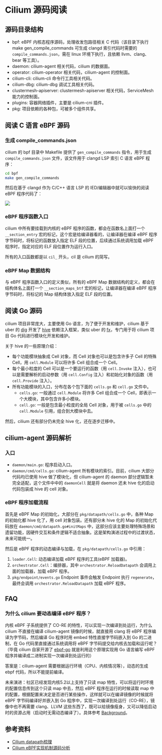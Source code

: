 # Cilium 源码阅读

## 源码目录结构

- bpf: eBPF 内核态程序源码，处理收发包路径相关 C 代码（该目录下执行 make gen_compile_commands 可生成 clangd 索引代码时需要的 `compile_commands.json`，需在 linux 环境下执行，且依赖 llvm、clang、bear 等工具）。
- daemon: cilium-agent 相关代码，cilium 的数据面。
- operator: cilium-operator 相关代码，cilium-agent 的控制面。
- cilium-cli: cilium-cli 命令行工具相关代码。
- cilium-dbg: cilium-dbg 调试工具相关代码。
- clustermesh-apiserver: clustermesh-apiserver 相关代码，ServiceMesh 能力的控制面。
- plugins: 容器网络插件，主要是 cilium-cni 插件。
- pkg: 项目依赖的各种包，可被多个组件共享。

## 阅读 C 语言 eBPF 源码

### 生成 compile_commands.json

cilium 的 bpf 目录中 Makefile 提供了 `gen_compile_commands` 指令，用于生成 `compile_commands.json` 文件，该文件用于 clangd LSP 索引 C 语言 eBPF 程序：

```bash
cd bpf
make gen_compile_commands
```

然后在基于 clangd 作为 C/C++ 语言 LSP 的 IED/编辑器中就可以愉快的阅读 eBPF 程序代码了：

![](https://image-host-1251893006.cos.ap-chengdu.myqcloud.com/2025%2F07%2F16%2F20250716105406.gif)

### eBPF 程序函数入口

cilium 中所有要挂载到内核的 eBPF 程序的函数，都会在函数名上面打一个 `__section_entry` 宏的标记，这个宏是给编译器看的，让编译器在编译 eBPF 程序字节码时，将标记的函数放入指定 ELF 段的位置，后续通过系统调用加载 eBPF 程序时，指定对应的 ELF 段位置作为运行入口。

所有的入口函数都是以 `cil_` 开头，cil 是 cilium 的简写。

### eBPF Map 数据结构

与 eBPF 程序函数入口的定义类似，所有的 eBPF Map 数据结构的定义，都会在结构体名上面打一个 `__section_maps_btf` 宏的标记，让编译器在编译 eBPF 程序字节码时，将标记的 Map 结构体放入指定 ELF 段的位置。

## 阅读 Go 源码

cilium 项目非常庞大，主要使用 Go 语言，为了便于开发和维护，cilium 基于 uber 的 [dig](https://github.com/uber-go/dig) 开发了 [hive](https://github.com/cilium/hive) 依赖注入框架，类似 uber 的 [fx](https://github.com/uber-go/fx)，专门用于将 cilium 项目 Go 代码进行模块化开发和维护。

关于 hive 的一些原理介绍：
- 每个功能模块抽象成 Cell 对象，而 Cell 对象也可以是包含许多子 Cell 的特殊 Cell，用 `cell.Module` 可以将许多 Cell 组合成一个 Cell。
- 每个最小粒度的 Cell 可以是一个要运行的函数（用 `cell.Invoke` 注入），也可以是需要解析的启动参数（用 `cell.Config` 注入）和初始化对象的函数（用 `cell.Provide` 注入）。
- 所有功能模块的入口，分布在各个包下面的 `cells.go` 和 `cell.go` 文件中。
  - `cells.go`: 一般通过 `cell.Module` 将许多 Cell 组合成一个 Cell，即表示一个大模块，其中包含许多小模块。
  - `cell.go`: 一般是包含最小粒度的全局 Cell 对象，用于被 `cells.go` 中的 `cell.Module` 引用，组合到大模块中去。

然后，cilium 还有部分仍未完全 hive 化，还在逐步迁移中。

## cilium-agent 源码解析

### 入口

- `daemon/main.go`: 程序启动入口。
- `daemon/cmd/cells.go`: cilium-agent 所有模块的索引。目前，cilium 大部分代码均已使用 hive 做了模块化，但 cilium-agent 的 daemon 部分逻辑暂未完全适配，这个文件中中的 `daemonCell` 就是将 daemon 还未 hive 化的启动代码包装成 hive 的 cell 对象。

### eBPF 程序加载流程

首先是 eBPF Map 的初始化，大部分在 `pkg/datapath/cells.go` 中，各种 Map 的初始化都 hive 化了，用 cell 对象包装。还有部分未 hive 化的 Map 的初始化代码放在 `daemon/cmd/datapath.go#initMaps` 中，这部分应该主要处理特殊场景和遗留功能，因硬件交互和条件逻辑不适合抽象。这是架构演进过程中的过渡状态，未来可能统一。

然后是 eBPF 程序的动态编译与加载，在 `pkg/datapath/cells.go` 中引用：
1. `loader.Cell`: 动态编译加载 eBPF 程序的工具(eBPF 加载器)。
2. `orchestrator.Cell`：编排器，其中 `orchestrator.ReloadDatapath` 会调用上面的加载器，加载 eBPF 程序。
3. `pkg/endpoint/events.go` Endpoint 事件会触发 Endpoint 执行 `regenerate`，最终会调用 `orchestrator.ReloadDatapath` 加载 eBPF 程序。

## FAQ

### 为什么 cilium 要动态编译 eBPF 程序？

内核 eBPF 子系统提供了 CO-RE 的特性，可以实现一次编译到处运行，为什么 cilium 不直接在编译 cilium-agent 镜像的时候，就直接用 clang 将 eBPF 程序编译为字节码，然后编译 Go 程序时用 embed 特性直接字节码嵌入到 Go 的二进制，在 Go 代码里直接通过系统调用将 eBPF 字节码提交给内核去加载和运行呢？（毕竟 cilium 自家开源了 [ebpf-go](https://github.com/cilium/ebpf)  就是利用这个原理实现用 Go 语言编写 eBPF 程序并编译成二进制实现一次编译到处运行的）

答案是：cilium-agent 需要根据运行环境（CPU、内核情况等），动态的生成 ebpf 代码，所以不能提前编译。

未来演进：社区已经发现内核5.2以上支持了只读 map 特性，可以将运行时环境的配置信息传到这个只读 map 中去，然后 eBPF 程序在运行的时候读取 map 中的配置，根据配置来决定是否进行某些操作，这样就可以在编译镜像的时候就将 eBPF 字节码编译好并嵌入到 Go 程序中，实现一次编译到处运行（CO-RE），镜像中也不再需要 clang、LLVM 这些东西了，既可以给镜像瘦身，又可以降低启动时的资源占用（启动时无需动态编译了）。具体参考 [Background](https://docs.cilium.io/en/latest/contributing/development/datapath_config/#background)。

## 参考资料

- [Cilium datapath梳理](https://rexrock.github.io/post/cilium2/)
- [Cilium eBPF实现机制源码分析](https://www.cnxct.com/how-does-cilium-use-ebpf-with-go-and-c/)
